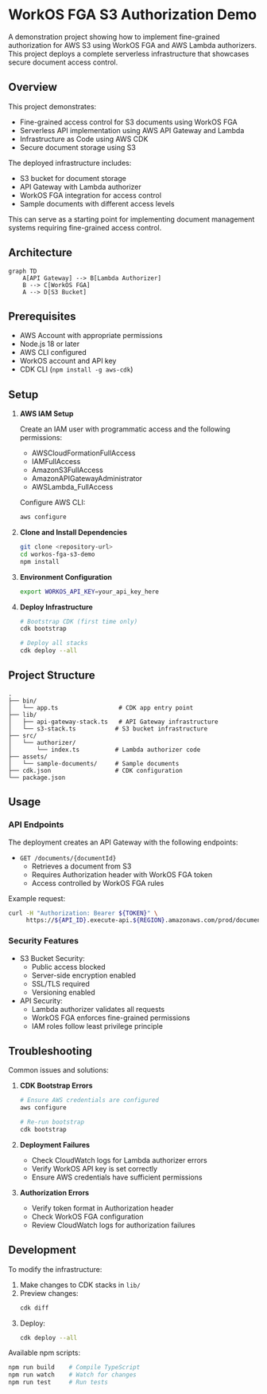 # WorkOS FGA S3 Authorization Demo

A demonstration project showing how to implement fine-grained authorization for AWS S3 using WorkOS FGA and AWS Lambda authorizers. This project deploys a complete serverless infrastructure that showcases secure document access control.

## Overview

This project demonstrates:
- Fine-grained access control for S3 documents using WorkOS FGA
- Serverless API implementation using AWS API Gateway and Lambda
- Infrastructure as Code using AWS CDK
- Secure document storage using S3

The deployed infrastructure includes:
- S3 bucket for document storage
- API Gateway with Lambda authorizer
- WorkOS FGA integration for access control
- Sample documents with different access levels

This can serve as a starting point for implementing document management systems requiring fine-grained access control.

## Architecture

```mermaid
graph TD
    A[API Gateway] --> B[Lambda Authorizer]
    B --> C[WorkOS FGA]
    A --> D[S3 Bucket]
```

## Prerequisites

- AWS Account with appropriate permissions
- Node.js 18 or later
- AWS CLI configured
- WorkOS account and API key
- CDK CLI (`npm install -g aws-cdk`)

## Setup

1. **AWS IAM Setup**

   Create an IAM user with programmatic access and the following permissions:
   - AWSCloudFormationFullAccess
   - IAMFullAccess
   - AmazonS3FullAccess
   - AmazonAPIGatewayAdministrator
   - AWSLambda_FullAccess

   Configure AWS CLI:
   ```bash
   aws configure
   ```

2. **Clone and Install Dependencies**
   ```bash
   git clone <repository-url>
   cd workos-fga-s3-demo
   npm install
   ```

3. **Environment Configuration**
   ```bash
   export WORKOS_API_KEY=your_api_key_here
   ```

4. **Deploy Infrastructure**
   ```bash
   # Bootstrap CDK (first time only)
   cdk bootstrap

   # Deploy all stacks
   cdk deploy --all
   ```

## Project Structure

```
.
├── bin/
│   └── app.ts                 # CDK app entry point
├── lib/
│   ├── api-gateway-stack.ts   # API Gateway infrastructure
│   └── s3-stack.ts           # S3 bucket infrastructure
├── src/
│   └── authorizer/
│       └── index.ts          # Lambda authorizer code
├── assets/
│   └── sample-documents/     # Sample documents
├── cdk.json                  # CDK configuration
└── package.json
```

## Usage

### API Endpoints

The deployment creates an API Gateway with the following endpoints:

- `GET /documents/{documentId}`
  - Retrieves a document from S3
  - Requires Authorization header with WorkOS FGA token
  - Access controlled by WorkOS FGA rules

Example request:

```bash
curl -H "Authorization: Bearer ${TOKEN}" \
     https://${API_ID}.execute-api.${REGION}.amazonaws.com/prod/documents/team-doc-1.txt
```

### Security Features

- S3 Bucket Security:
  - Public access blocked
  - Server-side encryption enabled
  - SSL/TLS required
  - Versioning enabled
- API Security:
  - Lambda authorizer validates all requests
  - WorkOS FGA enforces fine-grained permissions
  - IAM roles follow least privilege principle

## Troubleshooting

Common issues and solutions:

1. **CDK Bootstrap Errors**
   ```bash
   # Ensure AWS credentials are configured
   aws configure

   # Re-run bootstrap
   cdk bootstrap
   ```

2. **Deployment Failures**
   - Check CloudWatch logs for Lambda authorizer errors
   - Verify WorkOS API key is set correctly
   - Ensure AWS credentials have sufficient permissions

3. **Authorization Errors**
   - Verify token format in Authorization header
   - Check WorkOS FGA configuration
   - Review CloudWatch logs for authorization failures

## Development

To modify the infrastructure:

1. Make changes to CDK stacks in `lib/`
2. Preview changes:
   ```bash
   cdk diff
   ```
3. Deploy:
   ```bash
   cdk deploy --all
   ```

Available npm scripts:

```bash
npm run build    # Compile TypeScript
npm run watch    # Watch for changes
npm run test     # Run tests
```